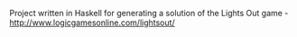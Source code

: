Project written in Haskell for generating a solution of the Lights Out game - http://www.logicgamesonline.com/lightsout/
